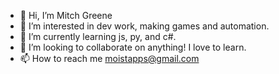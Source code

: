 - 👋 Hi, I’m Mitch Greene
- 👀 I’m interested in dev work, making games and automation.
- 🌱 I’m currently learning js, py, and c#.
- 💞️ I’m looking to collaborate on anything! I love to learn.
- 📫 How to reach me moistapps@gmail.com
